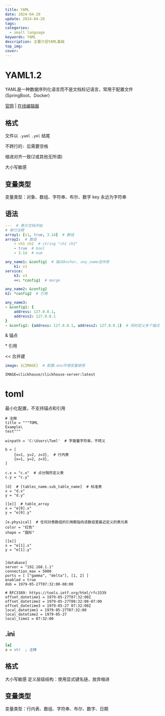 ```yaml
---
title: YAML
date: 2024-04-20
update: 2024-04-20
tags:
categories:
  - small language
keywords: YAML
description: 主要介绍YAML基础
top_img:
cover:
---
```




# YAML1.2

YAML是一种数据序列化语言而不是文档标记语言，常用于配置文件(SpringBoot、Docker)

[官网](https://yaml.org/)	|	[在线编辑器](https://yaml.cn/)



## 格式

文件以 `.yaml` `.yml` 结尾

不跨行的`: `后需要空格

缩进对齐一致(2或其他无所谓)

大小写敏感



## 变量类型

变量类型：对象、数组、字符串、布尔、数字
key 永远为字符串



## 语法

```yaml
---  # 表示文档开始
# 单行注释
array1: [s1, true, 3.14]  # 数组
array2:  # 数组
	- ch1 ch2  # string "ch1 ch2"
	- true  # bool
	- 3.14  # num
```

```yaml
any_name1: &config1  # 锚点Anchor, any_name没作用
    k1: v1
service:
    k3: v3
    <<: *config1  # merge
```

```yaml
any_name2: &config2
k2: *config2  # 引用
```

```yaml
any_name3: 
- &config1: {
	address: 127.0.0.1,
  	address2: 127.0.0.1
}
- &config2: {address: 127.0.0.1, address2: 127.0.0.1}  # 同时定义多个锚点
```

& 锚点

\* 引用

<< 合并键

```yaml
image: ${IMAGE}  # 配置.env环境变量使用
```

```env
IMAGE=clickhouse/clickhouse-server:latest
```



# toml

最小化配置，不支持锚点和引用

```
# 注释
title = """TOML
Example\
test"""

winpath = 'C:\Users\Toml'  # 字面量字符串，不转义

b = [
	{x=1, y=2, z=3},  # 行内表
	{x=1, y=2, z=3},
]

c.x = "c.x"  # 点分隔符定义表
c.y = "c.y"

[d]  # [tables_name.sub_table_name]  # 标准表
x = "d.x"
y = "d.y"

[[e]]  # table_array
x = "e[0].x"
y = "e[0].y"

[e.physical]  # 任何对表数组的引用都指向该数组里最近定义的表元素
color = "红色"
shape = "圆形"

[[e]]
x = "e[1].x"
y = "e[1].y"


[database]
server = "192.168.1.1"
connection_max = 5000
ports = [ ["gamma", "delta"], [1, 2] ]
enabled = true
dob = 1979-05-27T07:32:00-08:00

# RFC3389: https://tools.ietf.org/html/rfc3339
offset_datetime1 = 1979-05-27T07:32:00Z
offset_datetime2 = 1979-05-27T00:32:00-07:00
offset_datetime3 = 1979-05-27 07:32:00Z
local_datetime1 = 1979-05-27T07:32:00
local_datetime2 = 1979-05-27
local_time1 = 07:32:00

```



## .ini

```ini
[a]
a = str  ; 注释
```



## 格式

大小写敏感
定义层级结构：使用显式键名链，放弃缩进



## 变量类型

变量类型：行内表、数组、字符串、布尔、数字、日期
























